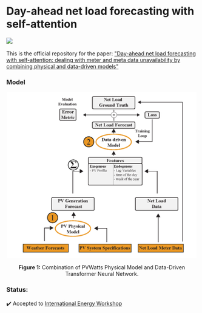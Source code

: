# Day-ahead net load forecasting with self-attention
[![](https://raw.githubusercontent.com/wandb/assets/main/wandb-github-badge-gradient.svg)]([https://wandb.ai/wattcast/SFH%20Load%20Forecasting?workspace=user-nikolaushouben](https://wandb.ai/nikolaushouben/net-load-forecasting))

This is the official repository for the paper: ["Day-ahead net load forecasting with self-attention: dealing with meter and
meta data unavailability by combining physical and data-driven models"]()

### Model

<p align="center">
  <img src="imgs/Modelling_framework.png" alt="Modeling Framework: Combination of Physical and Data-Driven Model" width="500">
</p>

<p align="center"><strong>Figure 1:</strong> Combination of PVWatts Physical Model and Data-Driven Transformer Neural Network.</p>

### Status:
✔️ Accepted to [International Energy Workshop](https://www.internationalenergyworkshop.org/meetings-16.html)

